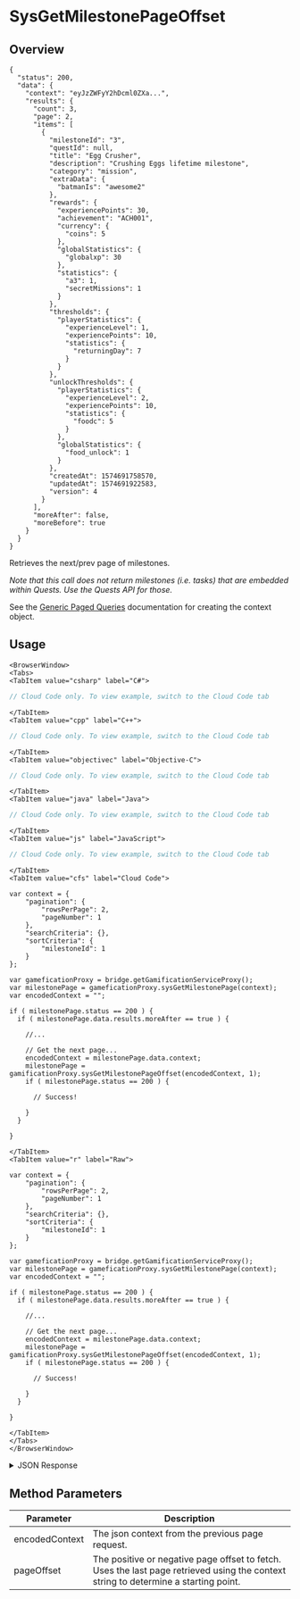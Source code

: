 # SysGetMilestonePageOffset
## Overview
```json-doc
{
  "status": 200,
  "data": {
    "context": "eyJzZWFyY2hDcml0ZXa...",
    "results": {
      "count": 3,
      "page": 2,
      "items": [
        {
          "milestoneId": "3",
          "questId": null,
          "title": "Egg Crusher",
          "description": "Crushing Eggs lifetime milestone",
          "category": "mission",
          "extraData": {
            "batmanIs": "awesome2"
          },
          "rewards": {
            "experiencePoints": 30,
            "achievement": "ACH001",
            "currency": {
              "coins": 5
            },
            "globalStatistics": {
              "globalxp": 30
            },
            "statistics": {
              "a3": 1,
              "secretMissions": 1
            }
          },
          "thresholds": {
            "playerStatistics": {
              "experienceLevel": 1,
              "experiencePoints": 10,
              "statistics": {
                "returningDay": 7
              }
            }
          },
          "unlockThresholds": {
            "playerStatistics": {
              "experienceLevel": 2,
              "experiencePoints": 10,
              "statistics": {
                "foodc": 5
              }
            },
            "globalStatistics": {
              "food_unlock": 1
            }
          },
          "createdAt": 1574691758570,
          "updatedAt": 1574691922583,
          "version": 4
        }
      ],
      "moreAfter": false,
      "moreBefore": true
    }
  }
}
```



Retrieves the next/prev page of milestones. 

_Note that this call does not return milestones (i.e. tasks) that are embedded within Quests. Use the Quests API for those._

See the [Generic Paged Queries](/api/appendix/genericpagedqueries) documentation for creating the context object.

<PartialServop service_name="gamification" operation_name="SYS_GET_MILESTONE_PAGE_OFFSET" />

## Usage

```mdx-code-block
<BrowserWindow>
<Tabs>
<TabItem value="csharp" label="C#">
```

```csharp
// Cloud Code only. To view example, switch to the Cloud Code tab
```

```mdx-code-block
</TabItem>
<TabItem value="cpp" label="C++">
```

```cpp
// Cloud Code only. To view example, switch to the Cloud Code tab
```

```mdx-code-block
</TabItem>
<TabItem value="objectivec" label="Objective-C">
```

```objectivec
// Cloud Code only. To view example, switch to the Cloud Code tab
```

```mdx-code-block
</TabItem>
<TabItem value="java" label="Java">
```

```java
// Cloud Code only. To view example, switch to the Cloud Code tab
```

```mdx-code-block
</TabItem>
<TabItem value="js" label="JavaScript">
```

```javascript
// Cloud Code only. To view example, switch to the Cloud Code tab
```

```mdx-code-block
</TabItem>
<TabItem value="cfs" label="Cloud Code">
```

```cfscript
var context = {
    "pagination": {
        "rowsPerPage": 2,
        "pageNumber": 1
    },
    "searchCriteria": {},
    "sortCriteria": {
        "milestoneId": 1
    }
};

var gameficationProxy = bridge.getGamificationServiceProxy();
var milestonePage = gameficationProxy.sysGetMilestonePage(context);
var encodedContext = "";

if ( milestonePage.status == 200 ) {
  if ( milestonePage.data.results.moreAfter == true ) {

    //...

    // Get the next page...
    encodedContext = milestonePage.data.context;
    milestonePage = gamificationProxy.sysGetMilestonePageOffset(encodedContext, 1);
    if ( milestonePage.status == 200 ) {

      // Success!
    
    }
  }

}
```

```mdx-code-block
</TabItem>
<TabItem value="r" label="Raw">
```

```cfscript
var context = {
    "pagination": {
        "rowsPerPage": 2,
        "pageNumber": 1
    },
    "searchCriteria": {},
    "sortCriteria": {
        "milestoneId": 1
    }
};

var gameficationProxy = bridge.getGamificationServiceProxy();
var milestonePage = gameficationProxy.sysGetMilestonePage(context);
var encodedContext = "";

if ( milestonePage.status == 200 ) {
  if ( milestonePage.data.results.moreAfter == true ) {

    //...

    // Get the next page...
    encodedContext = milestonePage.data.context;
    milestonePage = gamificationProxy.sysGetMilestonePageOffset(encodedContext, 1);
    if ( milestonePage.status == 200 ) {

      // Success!
    
    }
  }

}
```

```mdx-code-block
</TabItem>
</Tabs>
</BrowserWindow>
```

<details>
<summary>JSON Response</summary>

```json
// Cloud Code only. To view example, switch to the Cloud Code tab
```
</details>

## Method Parameters
Parameter | Description
--------- | -----------
encodedContext | The json context from the previous page request.
pageOffset | The positive or negative page offset to fetch. Uses the last page retrieved using the context string to determine a starting point.


